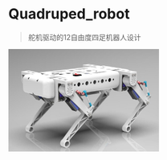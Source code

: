 # Quadruped_robot
> 舵机驱动的12自由度四足机器人设计

<img src="README.assets/三维渲染图2.jpg" alt="三维渲染图2" width="300" align=center/>

## 



